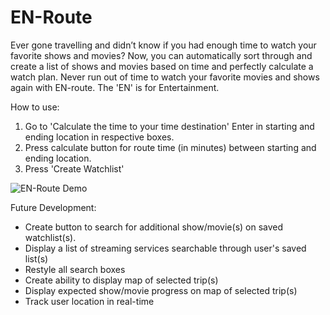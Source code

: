 # EN-Route

Ever gone travelling and didn’t know if you had enough time to watch your favorite shows and movies? Now, you can automatically sort through and create a list of shows and movies based on time and perfectly calculate a watch plan. Never run out of time to watch your favorite movies and shows again with EN-route. The 'EN' is for Entertainment.

How to use:

1. Go to 'Calculate the time to your time destination' Enter in starting and ending location in respective boxes.
2. Press calculate button for route time (in minutes) between starting and ending location.
3. Press 'Create Watchlist'


![EN-Route Demo](https://gifyu.com/image/GUQx)

Future Development:
  - Create button to search for additional show/movie(s) on saved watchlist(s).
  - Display a list of streaming services searchable through user's saved list(s)
  - Restyle all search boxes
  - Create ability to display map of selected trip(s)
  - Display expected show/movie progress on map of selected trip(s)
  - Track user location in real-time
  